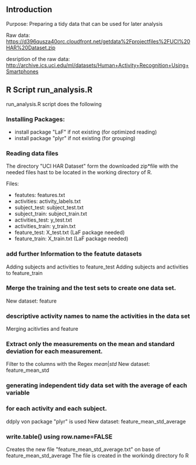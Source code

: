 ## Introduction

Purpose: Preparing a tidy data that can be used for later analysis

Raw data: 
https://d396qusza40orc.cloudfront.net/getdata%2Fprojectfiles%2FUCI%20HAR%20Dataset.zip

desription of the raw data:
http://archive.ics.uci.edu/ml/datasets/Human+Activity+Recognition+Using+Smartphones



## R Script run_analysis.R 

run_analysis.R script does the following

### Installing Packages:
* install package "LaF" if not existing (for  optimized reading)	
* install package "plyr" if not existing (for grouping)

### Reading data files

The directory "UCI HAR Dataset" form the downloaded zip*file 
with the needed files hast to be located in the working directory of R.  

Files:
* featutes: features.txt
* activities: activity_labels.txt
* subject_test: subject_test.txt
* subject_train: subject_train.txt
* activities_test: y_test.txt
* activities_train: y_train.txt
* feature_test: X_test.txt (LaF package needed) 
* feature_train: X_train.txt (LaF package needed)

### add further Information to the featute datasets

Adding subjects and activities to feature_test
Adding subjects and activities to feature_train

### Merge the training and the test sets to create one data set.

New dataset: feature

### descriptive activity names to name the activities in the data set

Merging acitivties and feature

### Extract only the measurements on the mean and standard deviation for each measurement. 

Filter to the columns with the Regex *mean*|*std*
New dataset: feature_mean_std

### generating independent tidy data set with the average of each variable 
### for each activity and each subject.

ddply von package "plyr" is used
New dataset: feature_mean_std_average

### write.table() using row.name=FALSE 

Creates the new file "feature_mean_std_average.txt" on base of feature_mean_std_average 
The file is created in the workindg directory fo R 
